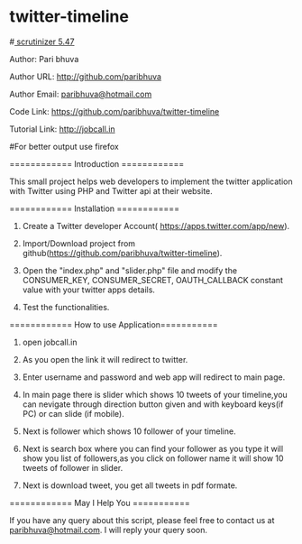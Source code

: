 # twitter-timeline
<html>
<head>
  <link rel="stylesheet" href="http://maxcdn.bootstrapcdn.com/bootstrap/3.3.7/css/bootstrap.min.css">
  <script src="https://ajax.googleapis.com/ajax/libs/jquery/1.12.4/jquery.min.js"></script>
  <script src="http://maxcdn.bootstrapcdn.com/bootstrap/3.3.7/js/bootstrap.min.js"></script>
</head>
<body>
#<a href="https://scrutinizer-ci.com/g/paribhuva/twitter-timeline/"> scrutinizer <span class="badge">5.47</span></a>
</body>
</html>

Author: Pari bhuva

Author URL: http://github.com/paribhuva

Author Email: paribhuva@hotmail.com

Code Link: https://github.com/paribhuva/twitter-timeline

Tutorial Link: http://jobcall.in

#For better output use firefox

============ Introduction ============

This small project helps web developers to implement the twitter application  with Twitter using PHP and Twitter api at their website.

============ Installation ============

1.	Create a Twitter developer Account( https://apps.twitter.com/app/new).

2.	Import/Download project from github(https://github.com/paribhuva/twitter-timeline).

3.	Open the "index.php" and "slider.php" file and modify the CONSUMER_KEY, CONSUMER_SECRET, OAUTH_CALLBACK constant value with your twitter apps details.

4.	Test the functionalities.

============ How to use Application===========

1.	open jobcall.in

2.	As you open the link it will redirect to twitter.

3.	Enter username and password and web app will redirect to main page.

4.	In main page there is slider which shows 10 tweets of your timeline,you can nevigate through direction button given and with keyboard keys(if PC) or can slide (if mobile).

5.	Next is follower which shows 10 follower of your timeline.

6.	Next is search box where you can find your follower as you type it will show you list of followers,as you click on follower name it will show 10 tweets of follower in slider.

7.	Next is download tweet, you get all tweets in pdf formate.
 
============ May I Help You ===========

If you have any query about this script, please feel free to contact us at paribhuva@hotmail.com. I will reply your query soon.
